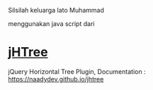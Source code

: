 Silsilah keluarga lato Muhammad

menggunakan java script dari
# <a href="https://naadydev.github.io/jHTree/"> jHTree </a>
jQuery Horizontal Tree Plugin, Documentation : https://naadydev.github.io/jhtree
